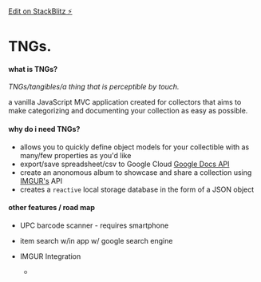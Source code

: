 [Edit on StackBlitz ⚡️](https://stackblitz.com/edit/js-smcwve)

# TNGs.

#### what is TNGs?

_TNGs/tangibles/a thing that is perceptible by touch._

a vanilla JavaScript MVC application created for collectors that aims to make categorizing and documenting your collection as easy as possible.

#### why do i need TNGs?

- allows you to quickly define object models for your collectible with as many/few properties as you'd like 
- export/save spreadsheet/csv to Google Cloud  [Google Docs API](https://developers.google.com/docs/api)
- create an anonomous album to showcase and share a collection using [IMGUR's](https://apidocs.imgur.com/#intro) API
- creates a `reactive` local storage database in the form of a JSON object

#### other features / road map

- UPC barcode scanner - requires smartphone
- item search w/in app w/ google search engine
- IMGUR Integration

  -
